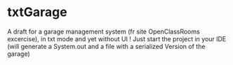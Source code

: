 # txtGarage
A draft for a garage management system (fr site OpenClassRooms excercise), in  txt mode and yet without UI !
Just start the project in your IDE (will generate a System.out and a file with a serialized Version of the garage)
